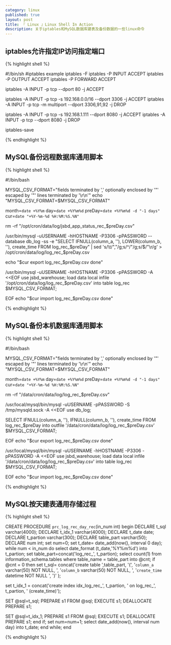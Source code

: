 ```yaml
---
category: linux
published: true
layout: post
title: 『 Linux 』Linux Shell In Action
description: 关于iptables和MySQL数据库建表及备份数据的一些linux命令
---
```


## iptables允许指定IP访问指定端口

{% highlight shell %}

#!/bin/sh
#iptables example
iptables -F
iptables -P INPUT ACCEPT
iptables -P OUTPUT ACCEPT
iptables -P FORWARD ACCEPT

iptables -A INPUT -p tcp --dport 80 -j ACCEPT

iptables -A INPUT -p tcp -s 192.168.0.0/16 --dport 3306 -j ACCEPT
iptables -A INPUT -p tcp -m multiport --dport 3306,91,92 -j DROP

iptables -A INPUT -p tcp -s 192.168.1.111 --dport 8080 -j ACCEPT
iptables -A INPUT -p tcp --dport 8080 -j DROP

iptables-save

{% endhighlight %}

## MySQL备份远程数据库通用脚本

{% highlight shell %}

#!/bin/bash

MYSQL_CSV_FORMAT="fields terminated by ',' optionally enclosed by '\"' escaped by '\"' lines terminated by '\r\n'"
echo "MYSQL_CSV_FORMAT=$MYSQL_CSV_FORMAT"

month=`date +%Y%m`
day=`date +%Y%m%d`
preDay=`date +%Y%m%d -d "-1 days"`
cur=`date "+%Y-%m-%d %H:%M:%S.%N" `

rm -rf "/opt/cron/data/log/jsbd_app_status_rec_$preDay.csv"

/usr/bin/mysql -uUSERNAME -hHOSTNAME -P3306 -pPASSWORD --database db_log -ss -e "SELECT IFNULL(column_a, ''),
LOWER(column_b, ''), create_time FROM log_rec_$preDay" | sed 's/\t/","/g;s/^/"/g;s/$/"\r/g' > /opt/cron/data/log/log_rec_$preDay.csv

echo "$cur export log_rec_$preDay.csv done"

/usr/bin/mysql -uUSERNAME -hHOSTNAME -P3306 -pPASSWORD -A <<EOF
use jsbd_warehouse;
load data local infile '/opt/cron/data/log/log_rec_$preDay.csv' into table log_rec $MYSQL_CSV_FORMAT;

EOF
echo "$cur import log_rec_$preDay.csv done"

{% endhighlight %}


## MySQL备份本机数据库通用脚本

{% highlight shell %}

#!/bin/bash

MYSQL_CSV_FORMAT="fields terminated by ',' optionally enclosed by '\"' escaped by '\"' lines terminated by '\r\n'"
echo "MYSQL_CSV_FORMAT=$MYSQL_CSV_FORMAT"

month=`date +%Y%m`
day=`date +%Y%m%d`
preDay=`date +%Y%m%d -d "-1 days"`
cur=`date "+%Y-%m-%d %H:%M:%S.%N" `

rm -rf "/data/cron/data/log/log_rec_$preDay.csv"

/usr/local/mysql/bin/mysql -uUSERNAME -pPASSWORD -S /tmp/mysqld.sock -A <<EOF
use db_log;

SELECT IFNULL(column_a, ''), IFNULL(column_b, ''), create_time FROM log_rec_$preDay
into outfile '/data/cron/data/log/log_rec_$preDay.csv' $MYSQL_CSV_FORMAT;

EOF
echo "$cur export log_rec_$preDay.csv done"

/usr/local/mysql/bin/mysql -uUSERNAME -hHOSTNAME -P3306 -pPASSWORD -A <<EOF
use jsbd_warehouse;
load data local infile '/data/cron/data/log/log_rec_$preDay.csv' into table log_rec $MYSQL_CSV_FORMAT;

EOF
echo "$cur import log_rec_$preDay.csv done"

{% endhighlight %}


## MySQL按天建表通用存储过程

{% highlight shell %}

CREATE PROCEDURE `prc_log_rec_day_rec`(in_num int)
begin
DECLARE  t_sql varchar(4000);
DECLARE  t_idx_1 varchar(4000);
DECLARE  t_date date;
DECLARE  t_partion varchar(300);
DECLARE  table_part varchar(50);
DECLARE  num int;
set num=0;
set t_date= date_add(now(), interval 0 day);
while num < in_num do
select date_format (t_date,'%Y%m%d') into t_partion;
set table_part=concat('log_rec_', t_partion);
select count(1) from information_schema.tables where table_name = table_part into @cnt;
if @cnt = 0 then
    set t_sql= concat('create table ',table_part,
'(',
 '`column_a` varchar(50) NOT NULL,                           ',
 '`column_b` varchar(50) NOT NULL,                           ',
 '`create_time` datetime NOT NULL                            ',
')'
  );

   set t_idx_1 = concat('create index idx_log_rec_', t_partion, ' on log_rec_', t_partion, ' (create_time)');

SET @sql=t_sql;
PREPARE s1 FROM @sql;
EXECUTE s1;
DEALLOCATE PREPARE s1;

SET @sql=t_idx_1;
PREPARE s1 FROM @sql;
EXECUTE s1;
DEALLOCATE PREPARE s1;
end if;
set num=num+1;
select date_add(now(), interval num day) into t_date;
end while;
end

{% endhighlight %}
